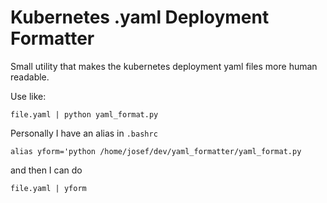 Kubernetes .yaml Deployment Formatter
======================================

Small utility that makes the kubernetes deployment yaml files more human readable. 

Use like:

`file.yaml | python yaml_format.py`

Personally I have an alias in `.bashrc`

`alias yform='python /home/josef/dev/yaml_formatter/yaml_format.py`

and then I can do 

`file.yaml | yform` 